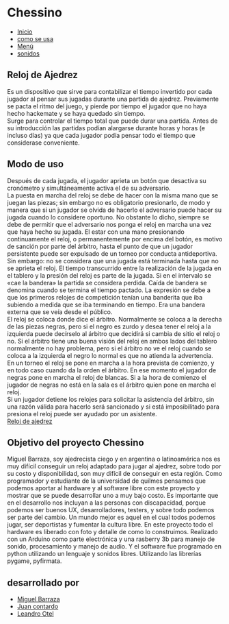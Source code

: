 # Chessino

* [Inicio](index.md)
* [como se usa](docs/use.md)
* [Menú](docs/menu.md)
* [sonidos](docs/ui-sounds.md)

## Reloj de Ajedrez
  Es un dispositivo que sirve para contabilizar el tiempo invertido por cada jugador al pensar sus jugadas durante una partida de ajedrez. Previamente se pacta el ritmo del juego, y pierde por tiempo el jugador que no haya hecho hackemate y se haya quedado sin tiempo.  
Surge para controlar el tiempo total que puede durar una partida. Antes de su introducción las partidas podían alargarse durante horas y horas (e incluso días) ya que cada jugador podía pensar todo el tiempo que considerase conveniente.

## Modo de uso
  Después de cada jugada, el jugador aprieta un botón que desactiva su cronómetro y simultáneamente activa el de su adversario.  
La puesta en marcha del reloj se debe de hacer con la misma mano que se juegan las piezas; sin embargo no es obligatorio presionarlo, de modo y manera que si un jugador se olvida de hacerlo el adversario puede hacer su jugada cuando lo considere oportuno. No obstante lo dicho, siempre se debe de permitir que el adversario nos ponga el reloj en marcha una vez que haya hecho su jugada. El estar con una mano presionando continuamente el reloj, o permanentemente por encima del botón, es motivo de sanción por parte del árbitro, hasta el punto de que un jugador persistente puede ser expulsado de un torneo por conducta antideportiva.  
Sin embargo: no se considera que una jugada está terminada hasta que no se aprieta el reloj. El tiempo transcurrido entre la realización de la jugada en el tablero y la presión del reloj es parte de la jugada. Si en el intervalo se «cae la bandera» la partida se considera perdida. Caída de bandera se denomina cuando se termina el tiempo pactado. La expresión se debe a que los primeros relojes de competición tenían una banderita que iba subiendo a medida que se iba terminando en tiempo. Era una bandera externa que se veía desde el público.  
El reloj se coloca donde dice el árbitro. Normalmente se coloca a la derecha de las piezas negras, pero si el negro es zurdo y desea tener el reloj a la izquierda puede decírselo al árbitro que decidirá si cambia de sitio el reloj o no. Si el árbitro tiene una buena visión del reloj en ambos lados del tablero normalmente no hay problema, pero si el árbitro no ve el reloj cuando se coloca a la izquierda el negro lo normal es que no atienda la advertencia.  
En un torneo el reloj se pone en marcha a la hora prevista de comienzo, y en todo caso cuando da la orden el árbitro. En ese momento el jugador de negras pone en marcha el reloj de blancas. Si a la hora de comienzo el jugador de negras no está en la sala es el árbitro quien pone en marcha el reloj.  
Si un jugador detiene los relojes para solicitar la asistencia del árbitro, sin una razón válida para hacerlo será sancionado y si está imposibilitado para presiona el reloj puede ser ayudado por un asistente.  
[Reloj de ajedrez](https://es.wikipedia.org/wiki/Reloj_de_ajedrez)

## Objetivo del proyecto Chessino
  Miguel Barraza, soy ajedrecista ciego y en argentina o latinoamérica nos es muy difícil conseguir un reloj adaptado para jugar al ajedrez, sobre todo por su costo y disponibilidad, son muy difícil de conseguir en esta región. Como programador y estudiante de la universidad de quilmes pensamos que podemos aportar al hardware y al software libre con este proyecto y mostrar que se puede desarrollar uno a muy bajo costo.
Es importante que en el desarrollo nos incluyan a las personas con discapacidad, porque podemos ser buenos UX, desarrolladores, testers, y sobre todo podemos ser parte del cambio.
Un mundo mejor es aquel en el cual todos podemos jugar, ser deportistas y fumentar la cultura libre.
En este proyecto todo el hardware es liberado con foto y detalle de como  lo construimos. Realizado con un Arduino como parte electrónica y una rasberry 3b para manejo de sonido, procesamiento y manejo de audio.
Y el software fue programado en python utilizando  un lenguaje y sonidos libres. Utilizando las librerías pygame, pyfirmata.

## desarrollado por

* [Miguel Barraza](https://github.com/MiguelBarrazaAr)
* [Juan contardo](https://github.com/Contardo)
* [Leandro Otel](https://github.com/LeandroOtel)


